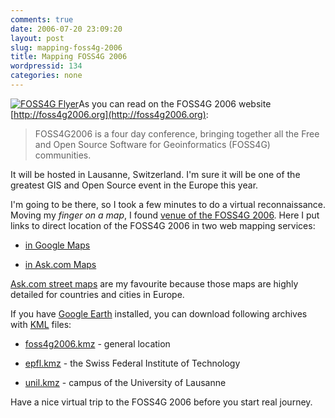 ```yaml
---
comments: true
date: 2006-07-20 23:09:20
layout: post
slug: mapping-foss4g-2006
title: Mapping FOSS4G 2006
wordpressid: 134
categories: none
---
```


[![FOSS4G Flyer](/images/logos/foss4g2006-flyer.png)](http://www.foss4g2006.org/site/pdf/FOSS4G2006_Flyer.pdf)As you can read on the FOSS4G 2006 website [http://foss4g2006.org](http://foss4g2006.org):


> FOSS4G2006 is a four day conference, bringing together all the Free and Open Source Software for Geoinformatics (FOSS4G) communities.



It will be hosted in Lausanne, Switzerland. I'm sure it will be one of the greatest GIS and Open Source event in the Europe this year.







I'm going to be there, so I took a few minutes to do a virtual reconnaissance. Moving my _finger on a map_, I found [venue of the FOSS4G 2006](http://www.foss4g2006.org/internalPage.py?pageId=10&confId=1). Here I put links to direct location of the FOSS4G 2006 in two web mapping services:




  * [in Google Maps](http://local.google.com/maps?hl=en&ie=UTF8&om=1&ll=46.5223,6.5763&spn=0.035435,0.07184)


  * [in Ask.com Maps](http://maps.ask.com/maps?l=lt%3D46.519303864%7Clg%3D6.5766048431%7Cal%3D-1%7Ccx%3D76623%7Ccy%3D-613730%7Czm%3D5%7Cvt%3D0~lt%3D46.51957%7Clg%3D6.56567%7Cad%3DLocal%20Road%20(25%20mph)%2C%20Ecublens%3AFre%2C%20Vaud%3AFre%201024%20CHE%7Csd%3D1%7Cdm%3D0~lt%3D46.51933%7Clg%3D6.57659%7Cad%3D1%3AFRE%2C%20Saint-Sulpice%3AFre%2C%20Vaud%3AFre%201025%20CHE%7Csd%3D0%7Cdm%3D0~#1)



[Ask.com street maps](http://maps.ask.com) are my favourite because those maps are highly detailed for countries and cities in Europe.

If you have [Google Earth](http://earth.google.com) installed, you can download following archives with [KML](http://earth.google.com/kml/) files:




  * [foss4g2006.kmz](/download/data/ge/foss4g2006.kmz) - general location


  * [epfl.kmz](/download/data/ge/epfl.kmz) - the Swiss Federal Institute of Technology


  * [unil.kmz](/download/data/ge/unil.kmz) - campus of the University of Lausanne








Have a nice virtual trip to the FOSS4G 2006 before you start real journey.

